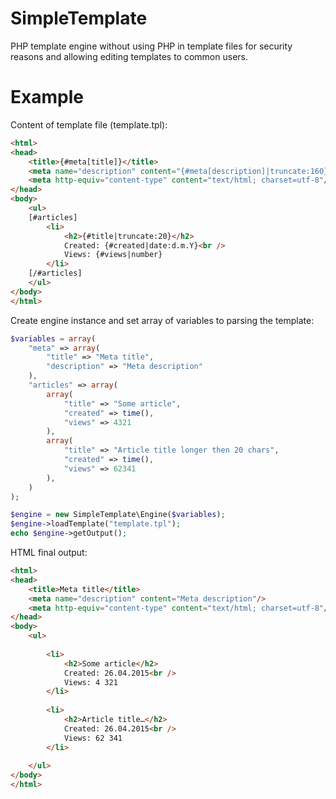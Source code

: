 # SimpleTemplate
PHP template engine without using PHP in template files for security reasons and allowing editing templates to common users.

Example
=======

Content of template file (template.tpl):
```html
<html>
<head>
	<title>{#meta[title]}</title>
	<meta name="description" content="{#meta[description]|truncate:160}"/>
	<meta http-equiv="content-type" content="text/html; charset=utf-8"/>
</head>
<body>
	<ul>
	[#articles]
		<li>
			<h2>{#title|truncate:20}</h2>
			Created: {#created|date:d.m.Y}<br />
			Views: {#views|number}
		</li>
	[/#articles]
	</ul>
</body>
</html>
```
Create engine instance and set array of variables to parsing the template:
```php
$variables = array(
	"meta" => array(
		"title" => "Meta title",
		"description" => "Meta description"
	),
	"articles" => array(
		array(
			"title" => "Some article",
			"created" => time(),
			"views" => 4321
		),
		array(
			"title" => "Article title longer then 20 chars",
			"created" => time(),
			"views" => 62341
		),
	)
);

$engine = new SimpleTemplate\Engine($variables);
$engine->loadTemplate("template.tpl");
echo $engine->getOutput();
```

HTML final output:
```html
<html>
<head>
	<title>Meta title</title>
	<meta name="description" content="Meta description"/>
	<meta http-equiv="content-type" content="text/html; charset=utf-8"/>
</head>
<body>
	<ul>
	
		<li>
			<h2>Some article</h2>
			Created: 26.04.2015<br />
			Views: 4 321
		</li>
	
		<li>
			<h2>Article title…</h2>
			Created: 26.04.2015<br />
			Views: 62 341
		</li>
	
	</ul>
</body>
</html>
```
